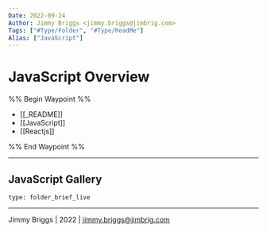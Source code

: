 ```yaml
---
Date: 2022-09-24
Author: Jimmy Briggs <jimmy.briggs@jimbrig.com>
Tags: ["#Type/Folder", "#Type/ReadMe"]
Alias: ["JavaScript"]
---
```


# JavaScript Overview

%% Begin Waypoint %%
- [[_README]]
- [[JavaScript]]
- [[Reactjs]]

%% End Waypoint %%

***

## JavaScript Gallery

 
```ccard
type: folder_brief_live
```
 

***

Jimmy Briggs | 2022 | <jimmy.briggs@jimbrig.com>



